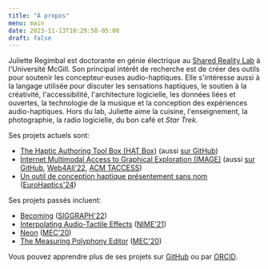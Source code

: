```yaml
---
title: "À propos"
menu: main
date: 2023-11-13T10:29:58-05:00
draft: false
---
```


Juliette Regimbal est doctorante en génie électrique au [Shared Reality Lab](https://srl.mcgill.ca) à l'Université McGill.
Son principal intérêt de recherche est de créer des outils pour soutenir les concepteur·euses audio-haptiques.
Elle s'intéresse aussi à la langage utilisée pour discuter les sensations haptiques, le soutien à la créativité, l'accessibilité, l'architecture logicielle, les données liées et ouvertes, la technologie de la musique et la conception des expériences audio-haptiques.
Hors du lab, Juliette aime la cuisine, l'enseignement, la photographie, la radio logicielle, du bon café et *Star Trek*.

Ses projets actuels sont:

* [The Haptic Authoring Tool Box (HAT Box)](https://srl.mcgill.ca/hat-box) (aussi [sur GitHub](https://github.com/JRegimbal/hat-box))
* [Internet Multimodal Access to Graphical Exploration (IMAGE)](https://image.a11y.mcgill.ca) (aussi [sur GitHub](https://github.com/Shared-Reality-Lab/IMAGE-server), [Web4All'22](https://doi.org/10.1145/3493612.3520460), [ACM TACCESS](https://doi.org/10.1145/3665223))
* [Un outil de conception haptique présentement sans nom](https://github.com/JRegimbal/haptic-swatch) ([EuroHaptics'24](https://rdcu.be/dZbCt))

Ses projets passés incluent:

* [Becoming](https://sonicarts.ucsd.edu/research/becoming.html) ([SIGGRAPH'22](https://doi.org/10.1145/3532834.3536209))
* [Interpolating Audio-Tactile Effects](https://github.com/JRegimbal/mmi) ([NIME'21](https://doi.org/10.21428/92fbeb44.1084cb07))
* [Neon](https://github.com/DDMAL/Neon) ([MEC'20](https://doi.org/10.17613/d41w-n008))
* [The Measuring Polyphony Editor](https://github.com/MeasuringPolyphony/mp_editor) ([MEC'20](https://doi.org/10.17613/5k88-9z02))

Vous pouvez apprendre plus de ses projets sur [GitHub](https://github.com/JRegimbal) ou par [ORCID](https://orcid.org/0000-0003-4902-046X).
